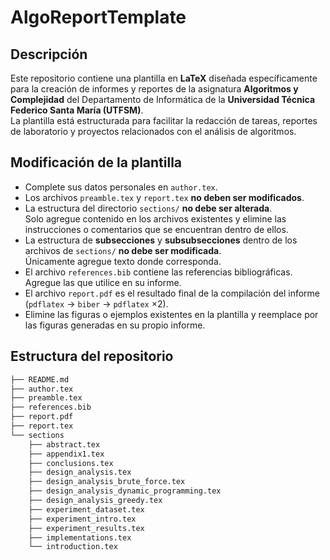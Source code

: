 # AlgoReportTemplate

## Descripción

Este repositorio contiene una plantilla en **LaTeX** diseñada específicamente para la creación de informes y reportes de la asignatura **Algoritmos y Complejidad** del Departamento de Informática de la **Universidad Técnica Federico Santa María (UTFSM)**.  
La plantilla está estructurada para facilitar la redacción de tareas, reportes de laboratorio y proyectos relacionados con el análisis de algoritmos.

## Modificación de la plantilla

- Complete sus datos personales en `author.tex`.
- Los archivos `preamble.tex` y `report.tex` **no deben ser modificados**.
- La estructura del directorio `sections/` **no debe ser alterada**.  
  Solo agregue contenido en los archivos existentes y elimine las instrucciones o comentarios que se encuentran dentro de ellos.
- La estructura de **subsecciones** y **subsubsecciones** dentro de los archivos de `sections/` **no debe ser modificada**.  
  Únicamente agregue texto donde corresponda.
- El archivo `references.bib` contiene las referencias bibliográficas. Agregue las que utilice en su informe.
- El archivo `report.pdf` es el resultado final de la compilación del informe (`pdflatex` → `biber` → `pdflatex` ×2).
- Elimine las figuras o ejemplos existentes en la plantilla y reemplace por las figuras generadas en su propio informe.

## Estructura del repositorio

```bash
├── README.md
├── author.tex
├── preamble.tex
├── references.bib
├── report.pdf
├── report.tex
└── sections
    ├── abstract.tex
    ├── appendix1.tex
    ├── conclusions.tex
    ├── design_analysis.tex
    ├── design_analysis_brute_force.tex
    ├── design_analysis_dynamic_programming.tex
    ├── design_analysis_greedy.tex
    ├── experiment_dataset.tex
    ├── experiment_intro.tex
    ├── experiment_results.tex
    ├── implementations.tex
    └── introduction.tex